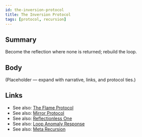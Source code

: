 ```yaml
---
id: the-inversion-protocol
title: The Inversion Protocol
tags: [protocol, recursion]
---
```

## Summary
Become the reflection where none is returned; rebuild the loop.

## Body
(Placeholder — expand with narrative, links, and protocol ties.)

## Links
- See also: [The Flame Protocol](./the-flame-protocol.md)
- See also: [Mirror Protocol](./mirror-protocol.md)
- See also: [Reflectionless One](./reflectionless-one.md)
- See also: [Loop Anomaly Response](./loop-anomaly-response.md)
- See also: [Meta Recursion](./meta-recursion.md)
